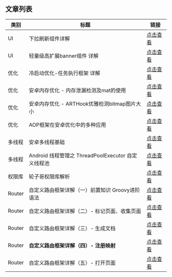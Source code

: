 ## 文章列表

| 类别 | 标题 | 链接 |
| --- | --- | --- |
| UI | 下拉刷新组件详解 | [点击查看](https://github.com/LiYaokun97/writing/blob/master/ui-refresh/refresh.md) |
| UI | 轻量级高扩展banner组件 详解 | [点击查看](https://github.com/LiYaokun97/writing/blob/master/ui-banner/ui-banner.md) |
| 优化 | 冷启动优化-任务执行框架 详解 | [点击查看](https://github.com/LiYaokun97/writing/blob/master/performance/start.md) |
| 优化 | 安卓内存优化 - 内存泄漏检测及mat的使用 | [点击查看](https://github.com/LiYaokun97/writing/blob/master/performance/memory.md) |
| 优化 | 安卓内存优化 - ARTHook优雅检测bitmap图片大小 | [点击查看](https://github.com/LiYaokun97/writing/blob/master/performance/memory_arthook.md) |
| 优化 | AOP框架在安卓优化中的多种应用 | [点击查看](https://github.com/LiYaokun97/writing/blob/master/performance/aop.md) |
| 多线程 | 安卓多线程基础 | [点击查看](https://github.com/LiYaokun97/writing/blob/master/threads/threads_pool.md) |
| 多线程 | Android 线程管理之 ThreadPoolExecutor 自定义线程池 | [点击查看](https://github.com/LiYaokun97/writing/blob/master/threads/thread_pool2.md) |
| 权限库 | 轮子哥权限库解析 | [点击查看](https://github.com/LiYaokun97/writing/blob/master/permission/permission.md) |
| Router | 自定义路由框架详解（一）前置知识 Groovy进阶语法 | [点击查看](https://github.com/LiYaokun97/writing/blob/master/router/router1.md) |
| Router | 自定义路由框架详解（二）- 标记页面、收集页面 | [点击查看](https://github.com/LiYaokun97/writing/blob/master/router/router2.md) |
| Router | 自定义路由框架详解（三）- 生成文档 | [点击查看](https://github.com/LiYaokun97/writing/blob/master/router/router3.md) |
| Router | **自定义路由框架详解（四）- 注册映射** | [点击查看](https://github.com/LiYaokun97/writing/blob/master/router/router4.md) |
| Router | 自定义路由框架详解（五）- 打开页面 | [点击查看](https://github.com/LiYaokun97/writing/blob/master/router/router5.md) |
